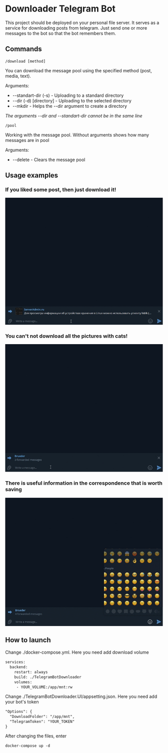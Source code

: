 # Downloader Telegram Bot
This project should be deployed on your personal file server. It serves as a service for downloading posts from telegram.
Just send one or more messages to the bot so that the bot remembers them.

## Commands
```
/download [method]
```
You can download the message pool using the specified method (post, media, text).

Arguments:
  - --standart-dir (-s) - Uploading to a standard directory
  - --dir (-d) [directory] - Uploading to the selected directory
  - --mkdir - Helps the --dir argument to create a directory

*The arguments --dir and --standart-dir cannot be in the same line*

```
/pool
```
Working with the message pool. Without arguments shows how many messages are in pool

Arguments:
- --delete - Clears the message pool

## Usage examples
### **If you liked some post, then just download it!**
![post](examples/post.gif)
### **You can't not download all the pictures with cats!**
![media](examples/media.gif)
### **There is useful information in the correspondence that is worth saving**
![text](exaples/../examples/text.gif)

## How to launch
Change ./docker-compose.yml. Here you need add download volume
```
services:
  backend:
    restart: always
    build: ./TelegramBotDownloader
    volumes:
     - YOUR_VOLUME:/app/mnt:rw
```
Change ./TelegramBotDownloader.UI/appsetting.json. Here you need add your bot's token
```
"Options": {
  "DownloadFolder": "/app/mnt",
  "TelegramToken": "YOUR_TOKEN"
}
```
After changing the files, enter
```
docker-compose up -d
```